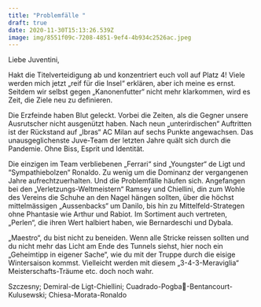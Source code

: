 ```yaml
---
title: "Problemfälle "
draft: true
date: 2020-11-30T15:13:26.539Z
image: img/8551f09c-7208-4851-9ef4-4b934c2526ac.jpeg
---
```

Liebe Juventini,

Hakt die Titelverteidigung ab und konzentriert euch voll auf Platz 4! Viele werden mich jetzt „reif für die Insel“ erklären, aber ich meine es ernst. Seitdem wir selbst gegen „Kanonenfutter“ nicht mehr klarkommen, wird es Zeit, die Ziele neu zu definieren. 

Die Erzfeinde haben Blut geleckt. Vorbei die Zeiten, als die Gegner unsere Ausrutscher nicht ausgenützt haben. Nach neun „unterirdischen“ Auftritten ist der Rückstand auf „Ibras“ AC Milan auf sechs Punkte angewachsen. Das unausgeglichenste Juve-Team der letzten Jahre quält sich durch die Pandemie. Ohne Biss, Esprit und Identität. 

Die einzigen im Team verbliebenen  „Ferrari“  sind  „Youngster“ de Ligt und “Sympathiebolzen“ Ronaldo. Zu wenig um die Dominanz der vergangenen Jahre aufrechtzuerhalten. Und die Problemfälle häufen sich. Angefangen bei den „Verletzungs-Weltmeistern“ Ramsey und Chiellini, din zum Wohle des Vereins die Schuhe an den Nagel hängen sollten, über die höchst mittelmässigen „Aussenbacks“ um Danilo, bis hin zu Mittelfeld-Strategen ohne Phantasie wie Arthur und Rabiot. Im Sortiment auch vertreten, „Perlen“, die ihren Wert halbiert haben, wie Bernardeschi und Dybala.

„Maestro“, du bist nicht zu beneiden. Wenn alle Stricke reissen sollten und du nicht mehr das Licht am Ende des Tunnels siehst, hier noch ein „Geheimtipp in eigener Sache“, wie du mit der Truppe durch die eisige Wintersaison kommst. Vielleicht werden mit diesem „3-4-3-Meraviglia“ Meisterschafts-Träume etc. doch noch wahr.

Szczesny; Demiral-de Ligt-Chiellini; Cuadrado-Pogba🤫-Bentancourt-Kulusewski; Chiesa-Morata-Ronaldo